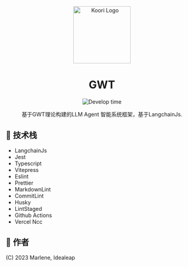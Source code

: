 <div align="center">
<img src="https://avatars.githubusercontent.com/u/129276618?s=200&v=4" height="150" width="150" alt="Koori Logo">
<h1>GWT</h1></div>

<p align="center">
<img src="https://wakatime.com/badge/user/5bfd81bc-9515-462b-a942-069791b283b7/project/af5f20a2-48c4-4ffb-81b8-7c330a9ee330.svg?style=flat-square"  alt="Develop time"/>

</p>
<p align="center">基于GWT理论构建的LLM Agent 智能系统框架，基于LangchainJs.</p>

## 🎨 技术栈

- LangchainJs
- Jest
- Typescript
- Vitepress
- Eslint
- Prettier
- MarkdownLint
- CommitLint
- Husky
- LintStaged
- Github Actions
- Vercel Ncc

## 📄 作者

(C) 2023 Marlene, Idealeap
